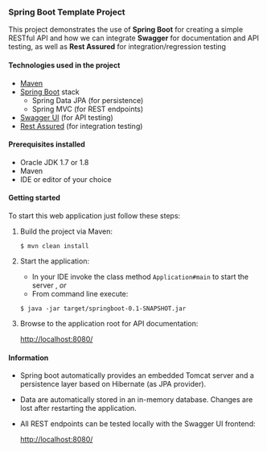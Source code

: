 ### Spring Boot Template Project

This project demonstrates the use of **Spring Boot** for creating a simple RESTful API
and how we can integrate **Swagger** for documentation and API testing,
as well as **Rest Assured** for integration/regression testing


#### Technologies used in the project

* [Maven](https://maven.apache.org/)
* [Spring Boot](http://projects.spring.io/spring-boot/) stack
    * Spring Data JPA (for persistence)
    * Spring MVC (for REST endpoints)
* [Swagger UI](https://github.com/swagger-api/swagger-ui) (for API testing)
* [Rest Assured](https://github.com/rest-assured/rest-assured) (for integration testing)

#### Prerequisites installed

* Oracle JDK 1.7 or 1.8
* Maven
* IDE or editor of your choice

#### Getting started

To start this web application just follow these steps:

1. Build the project via Maven:

    <code>$ mvn clean install</code>

2. Start the application:
    * In your IDE invoke the class method <code>Application#main</code> to start the server , *or*
    * From command line execute:

    <code>$ java -jar target/springboot-0.1-SNAPSHOT.jar</code>

3. Browse to the application root for API documentation:

    [http://localhost:8080/](http://localhost:8080)

#### Information

* Spring boot automatically provides an embedded Tomcat server and a persistence layer based on Hibernate (as JPA provider).
* Data are automatically stored in an in-memory database. Changes are lost after restarting the application.
* All REST endpoints can be tested locally with the Swagger UI frontend:

    [http://localhost:8080/](http://localhost:8080)
